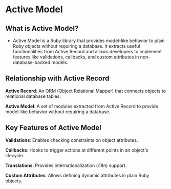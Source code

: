 # Active Model

## What is Active Model?

- Active Model is a Ruby library that provides model-like behavior to plain Ruby objects without requiring a database. It extracts useful functionalities from Active Record and allows developers to implement features like validations, callbacks, and custom attributes in non-database-backed models.

## Relationship with Active Record

**Active Record**: An ORM (Object Relational Mapper) that connects objects to relational database tables.

**Active Model**: A set of modules extracted from Active Record to provide model-like behavior without requiring a database.

## Key Features of Active Model

**Validations**: Enables checking constraints on object attributes.

**Callbacks**: Hooks to trigger actions at different points in an object's lifecycle.

**Translations**: Provides internationalization (i18n) support.

**Custom Attributes**: Allows defining dynamic attributes in plain Ruby objects.


